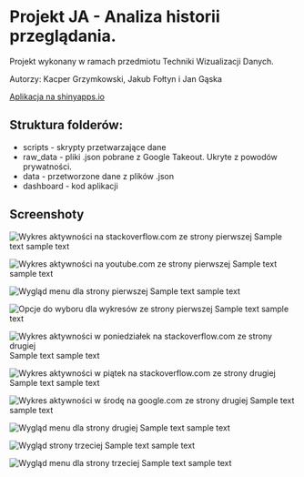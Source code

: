 # Projekt JA - Analiza historii przeglądania.
Projekt wykonany w ramach przedmiotu Techniki Wizualizacji Danych.

Autorzy: Kacper Grzymkowski, Jakub Fołtyn i Jan Gąska

[Aplikacja na shinyapps.io](http://grzymkowskik.shinyapps.io/dashboard)

## Struktura folderów:
* scripts - skrypty przetwarzające dane
* raw_data - pliki .json pobrane z Google Takeout. Ukryte z powodów prywatności.
* data - przetworzone dane z plików .json
* dashboard - kod aplikacji

## Screenshoty
![Wykres aktywności na stackoverflow.com ze strony pierwszej](./super_screeny/1st_page_1.png)
Sample text sample text

![Wykres aktywności na youtube.com ze strony pierwszej](./super_screeny/1st_page_2.png)
Sample text sample text

![Wygląd menu dla strony pierwszej](./super_screeny/1st_page_menu.png)
Sample text sample text

![Opcje do wyboru dla wykresów ze strony pierwszej](./super_screeny/1st_page_menu_unfolded.png)
Sample text sample text

![Wykres aktywności w poniedziałek na stackoverflow.com ze strony drugiej](./super_screeny/2nd_page_1.png)
Sample text sample text

![Wykres aktywności w piątek na stackoverflow.com ze strony drugiej](./super_screeny/2nd_page_2.png)
Sample text sample text

![Wykres aktywności w środę na google.com ze strony drugiej](./super_screeny/2nd_page_3.png)
Sample text sample text

![Wygląd menu dla strony drugiej](./super_screeny/2nd_page_menu.png)
Sample text sample text

![Wygląd strony trzeciej](./super_screeny/3rd_page_1.png)
Sample text sample text

![Wygląd menu dla strony trzeciej](./super_screeny/3rd_page_desc.png)
Sample text sample text









